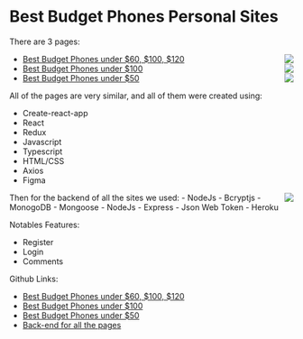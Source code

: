 
# Best Budget Phones Personal Sites
There are 3 pages:
  - [Best Budget Phones under $60, $100, $120](http://under-120.bestbudgetphones.technology/)
    <img align="right" src="https://i.ibb.co/60bq05Y/firefox-rn-Fia6ycm2.png">
  - [Best Budget Phones under $100](http://under-100.bestbudgetphones.technology/)
    <img align="right" src="https://i.ibb.co/608twW9/under100.png">
  - [Best Budget Phones under $50](http://under-50.bestbudgetphones.technology/)
    <img align="right" src="https://i.ibb.co/7CKQNft/under50.png" />
    
All of the pages are very similar, and all of them were created using:
  - Create-react-app
  - React
  - Redux
  - Javascript
  - Typescript
  - HTML/CSS
  - Axios
  - Figma

<img align="right" src="https://i.ibb.co/7CKQNft/under50.png" />
Then for the backend of all the sites we used:
  - NodeJs
  - Bcryptjs
  - MonogoDB
  - Mongoose
  - NodeJs
  - Express
  - Json Web Token
  - Heroku

Notables Features:
  - Register
  - Login
  - Comments

Github Links:
  - [Best Budget Phones under $60, $100, $120](https://github.com/Tonymndz/BestBudgetPhones)
  - [Best Budget Phones under $100](https://github.com/Tonymndz/BestBudgetPhonesUnder100)
  - [Best Budget Phones under $50](https://github.com/Tonymndz/BestBudgetPhonesUnder50)
  - [Back-end for all the pages](https://github.com/Tonymndz/BackendForBestBudgetPhones)
